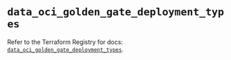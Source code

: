 # `data_oci_golden_gate_deployment_types`

Refer to the Terraform Registry for docs: [`data_oci_golden_gate_deployment_types`](https://registry.terraform.io/providers/hashicorp/oci/7.19.0/docs/data-sources/golden_gate_deployment_types).
